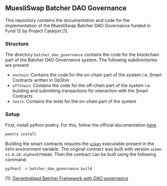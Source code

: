 MuesliSwap Batcher DAO Governance
---------------------------------

This repository contains the documentation and code for the implementation
of the MuesliSwap Batcher DAO Governance funded in Fund 12 by Project Catalyst [1].

### Structure

The directory `batcher_dao_governance` contains the code for the blockchain part of the Batcher DAO Governance system.
The following subdirectories are present:

- `onchain`: Contains the code for the on-chain part of the system i.e. Smart Contracts written in OpShin
- `offchain`: Contains the code for the off-chain part of the system i.e. building and submitting transactions for interaction with the Smart Contracts
- `tests`: Contains the tests for the on-chain part of the system

### Setup

First, install python poetry. For this, follow the official documentation [here](https://python-poetry.org/docs/#installation).

```bash
poetry install
```

Building the smart contracts requires the [`aiken`](https://aiken-lang.org) executable present in the `PATH` environment variable. The original contract was built with version `aiken v1.0.26-alpha+075668b`. Then the contract can be built using the following command:

```bash
python3 -m batcher_dao_governance.build
``` 


[1]: [Decentralised Batcher Framework with DAO governance](https://projectcatalyst.io/funds/12/cardano-open-developers/decentralised-batcher-framework-with-dao-governance)